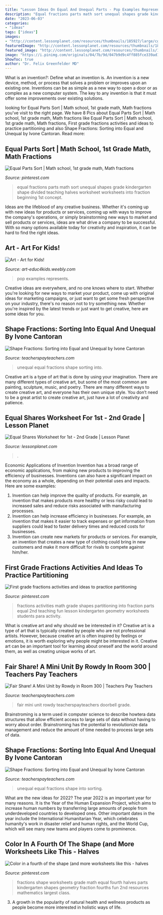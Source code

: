 ```yaml
---
title: "Lesson Ideas On Equal And Unequal Parts - Pop Examples Represents"
description: "Equal fractions parts math sort unequal shapes grade kindergarten shape divided teaching halves worksheet worksheets into fraction beginning 1st concept"
date: "2023-06-03"
categories:
- "ideas"
tags: ["ideas"]
images:
- "http://content.lessonplanet.com/resources/thumbnails/185927/large/cgrmlwnvbnzlcnqymdezmdmzmc0ymzu5my0xmjc1dgp0lmpwzw.jpg?1414282821"
featuredImage: "http://content.lessonplanet.com/resources/thumbnails/185927/large/cgrmlwnvbnzlcnqymdezmdmzmc0ymzu5my0xmjc1dgp0lmpwzw.jpg?1414282821"
featured_image: "http://content.lessonplanet.com/resources/thumbnails/185927/large/cgrmlwnvbnzlcnqymdezmdmzmc0ymzu5my0xmjc1dgp0lmpwzw.jpg?1414282821"
image: "https://i.pinimg.com/originals/04/7b/9d/047b9d9c4ff885fce339ad13d0fae66f.jpg"
ShowToc: true
author: "Dr. Felix Greenfelder MD"
---
```



What is an invention?: Define what an invention is.
An invention is a new device, method, or process that solves a problem or improves upon an existing one. Inventions can be as simple as a new way to open a door or as complex as a new computer system. The key to any invention is that it must offer some improvements over existing solutions.

	

		
looking for Equal Parts Sort | Math school, 1st grade math, Math fractions you've visit to the right page. We have 8 Pics about Equal Parts Sort | Math school, 1st grade math, Math fractions like Equal Parts Sort | Math school, 1st grade math, Math fractions, First grade fractions activities and ideas to practice partitioning and also Shape Fractions: Sorting into Equal and Unequal by Ivone Cantoran. Read more:
		
    
## Equal Parts Sort | Math School, 1st Grade Math, Math Fractions

<img loading=lazy src="https://i.pinimg.com/originals/04/7b/9d/047b9d9c4ff885fce339ad13d0fae66f.jpg" onerror="this.onerror=null;this.src='https://tse2.mm.bing.net/th?id=OIP.1uqkcIM_zRMot8gdJ1RwPgAAAA&amp;pid=15.1';" alt="Equal Parts Sort | Math school, 1st grade math, Math fractions">

_Source: pinterest.com_

>equal fractions parts math sort unequal shapes grade kindergarten shape divided teaching halves worksheet worksheets into fraction beginning 1st concept. 

	

Ideas are the lifeblood of any creative business. Whether it's coming up with new ideas for products or services, coming up with ways to improve the company's operations, or simply brainstorming new ways to market and sell products or services, ideas are what drive a company to be successful. With so many options available today for creativity and inspiration, it can be hard to find the right ideas.

    
## Art - Art For Kids!

<img loading=lazy src="https://art-educ4kids.weebly.com/uploads/8/9/6/9/8969100/8308496_orig.jpg?0" onerror="this.onerror=null;this.src='https://tse1.mm.bing.net/th?id=OIP.fjXiicXJA-lrc9v_vZDyIwHaFl&amp;pid=15.1';" alt="Art - Art for Kids!">

_Source: art-educ4kids.weebly.com_

>pop examples represents. 

	

Creative ideas are everywhere, and no one knows where to start. Whether you're looking for new ways to market your product, come up with original ideas for marketing campaigns, or just want to get some fresh perspective on your industry, there's no reason not to try something new. Whether you're inspired by the latest trends or just want to get creative, here are some ideas for you.

    
## Shape Fractions: Sorting Into Equal And Unequal By Ivone Cantoran

<img loading=lazy src="https://ecdn.teacherspayteachers.com/thumbitem/Shape-Fractions-Sorting-into-Equal-and-Unequal-1500873674/original-660736-4.jpg" onerror="this.onerror=null;this.src='https://tse3.mm.bing.net/th?id=OIP.-PKA1zd-LenQApmUv16wkgAAAA&amp;pid=15.1';" alt="Shape Fractions: Sorting into Equal and Unequal by Ivone Cantoran">

_Source: teacherspayteachers.com_

>unequal equal fractions shape sorting into. 

	

Creative art is a type of art that is done by using your imagination. There are many different types of creative art, but some of the most common are painting, sculpture, music, and poetry. There are many different ways to create creative art, and everyone has their own unique style. You don’t need to be a great artist to create creative art, just have a lot of creativity and patience.

    
## Equal Shares Worksheet For 1st - 2nd Grade | Lesson Planet

<img loading=lazy src="http://content.lessonplanet.com/resources/thumbnails/185927/large/cgrmlwnvbnzlcnqymdezmdmzmc0ymzu5my0xmjc1dgp0lmpwzw.jpg?1414282821" onerror="this.onerror=null;this.src='https://tse1.mm.bing.net/th?id=OIP.F6A5Qp-yx0sDh6jJbyX-wgHaJv&amp;pid=15.1';" alt="Equal Shares Worksheet for 1st - 2nd Grade | Lesson Planet">

_Source: lessonplanet.com_

>. 

	

Economic Applications of Invention
Invention has a broad range of economic applications, from making new products to improving the efficiency of businesses. Inventions can also have a significant impact on the economy as a whole, depending on their potential uses and impacts. Here are some examples: 
1. Invention can help improve the quality of products. For example, an invention that makes products more healthy or less risky could lead to increased sales and reduce risks associated with manufacturing processes. 
2. Invention can help increase efficiency in businesses. For example, an invention that makes it easier to track expenses or get information from suppliers could lead to faster delivery times and reduced costs for businesses. 
3. Invention can create new markets for products or services. For example, an invention that creates a new type of clothing could bring in new customers and make it more difficult for rivals to compete against him/her.

    
## First Grade Fractions Activities And Ideas To Practice Partitioning

<img loading=lazy src="https://s-media-cache-ak0.pinimg.com/originals/a7/6b/31/a76b3125fea84076b7a3fe0a7ceb21d1.jpg" onerror="this.onerror=null;this.src='https://tse3.mm.bing.net/th?id=OIP.WpLsytn8-tl5ZEhWHpagoQHaQB&amp;pid=15.1';" alt="First grade fractions activities and ideas to practice partitioning">

_Source: pinterest.com_

>fractions activities math grade shapes partitioning into fraction parts equal 2nd teaching fun lesson kindergarten geometry worksheets students para activity. 

	

What is creative art and why should we be interested in it?
Creative art is a type of art that is typically created by people who are not professional artists. However, because creative art is often inspired by feelings or emotions, it is worth exploring why people might be interested in it. Creative art can be an important tool for learning about oneself and the world around them, as well as creating unique works of art.

    
## Fair Share! A Mini Unit By Rowdy In Room 300 | Teachers Pay Teachers

<img loading=lazy src="https://ecdn.teacherspayteachers.com/thumbitem/Fair-Share-A-Mini-Unit-1236442-1425808869/original-1236442-3.jpg" onerror="this.onerror=null;this.src='https://tse3.mm.bing.net/th?id=OIP.FtInj_H8Sd8_pFXbENnrcgAAAA&amp;pid=15.1';" alt="Fair Share! A Mini Unit by Rowdy in Room 300 | Teachers Pay Teachers">

_Source: teacherspayteachers.com_

>fair mini unit rowdy teacherspayteachers doorbell grade. 

	

Brainstroming is a term used in computer science to describe howtera data structures that allow efficient access to large sets of data without having to worry about order. Brainstroming has the potential to revolutionize data management and reduce the amount of time needed to process large sets of data.

    
## Shape Fractions: Sorting Into Equal And Unequal By Ivone Cantoran

<img loading=lazy src="https://ecdn.teacherspayteachers.com/thumbitem/Shape-Fractions-Sorting-into-Equal-and-Unequal-1500873674/original-660736-3.jpg" onerror="this.onerror=null;this.src='https://tse1.mm.bing.net/th?id=OIP.TepVLl0Qo6dM7KUBfX2ChAAAAA&amp;pid=15.1';" alt="Shape Fractions: Sorting into Equal and Unequal by Ivone Cantoran">

_Source: teacherspayteachers.com_

>unequal equal fractions shape into sorting. 

	

What are the new ideas for 2022?
The year 2022 is an important year for many reasons. It is the Year of the Human Expansion Project, which aims to increase human numbers by transferring large amounts of people from underdeveloped countries to developed ones. Other important dates in the year include the International Humanitarian Year, which celebrates humanity's work in disaster relief and human rights, and the World Cup, which will see many new teams and players come to prominence.

    
## Color In A Fourth Of The Shape (and More Worksheets Like This - Halves

<img loading=lazy src="https://s-media-cache-ak0.pinimg.com/564x/95/8d/68/958d68ab65926231aae28a52f1f498db.jpg" onerror="this.onerror=null;this.src='https://tse3.mm.bing.net/th?id=OIP.w1m3lVQFzVeraHQTggZsIQHaJ2&amp;pid=15.1';" alt="Color in a fourth of the shape (and more worksheets like this - halves">

_Source: pinterest.com_

>fractions shape worksheets grade math equal fourth halves parts kindergarten shapes geometry fraction fourths fun 2nd resources mathematics largest class. 

	

3. A growth in the popularity of natural health and wellness products as people become more interested in holistic ways of life. 

